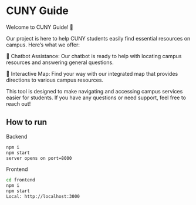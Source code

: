 # CUNY Guide

Welcome to CUNY Guide! 🎉

Our project is here to help CUNY students easily find essential resources on campus. Here’s what we offer:

🔹 Chatbot Assistance: Our chatbot is ready to help with locating campus resources and answering general questions.

🔹 Interactive Map: Find your way with our integrated map that provides directions to various campus resources.

This tool is designed to make navigating and accessing campus services easier for students. If you have any questions or need support, feel free to reach out!

## How to run

Backend

```bash
npm i
npm start
server opens on port=8000
```

Frontend

```bash
cd frontend
npm i
npm start
Local: http://localhost:3000
```
